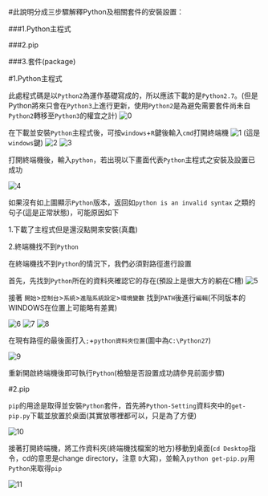 #此說明分成三步驟解釋Python及相關套件的安裝設置：

###1.Python主程式

###2.pip

###3.套件(package)


#1.Python主程式

此處程式碼是以`Python2`為運作基礎寫成的，所以應該下載的是`Python2.7`。(但是Python將來只會在`Python3`上進行更新，使用`Python2`是為避免需要套件尚未自`Python2`轉移至`Python3`的權宜之計)
![0](https://github.com/otto1994/Readability/blob/master/figure/0.png)

在下載並安裝`Python`主程式後，可按`windows`+`R`鍵後輸入`cmd`打開終端機
![1](https://github.com/otto1994/Readability/blob/master/figure/1.jpg)
(這是`windows`鍵)
![2](https://github.com/otto1994/Readability/blob/master/figure/2.png)
![3](https://github.com/otto1994/Readability/blob/master/figure/3.png)

打開終端機後，輸入`python`，若出現以下畫面代表`Python`主程式之安裝及設置已成功

![4](https://github.com/otto1994/Readability/blob/master/figure/4.png)

如果沒有如上圖顯示`Python`版本，返回如`python is an invalid syntax` 之類的句子(這是正常狀態)，可能原因如下

1.下載了主程式但是還沒點開來安裝(真蠢)

2.終端機找不到`Python`

在終端機找不到`Python`的情況下，我們必須對路徑進行設置

首先，先找到`Python`所在的資料夾確認它的存在(預設上是很大方的躺在C槽)
![5](https://github.com/otto1994/Readability/blob/master/figure/5.png)

接著 `開始`>`控制台`>`系統`>`進階系統設定`>`環境變數` 找到`PATH`後進行`編輯`(不同版本的WINDOWS在位置上可能略有差異)

![6](https://github.com/otto1994/Readability/blob/master/figure/6.png)
![7](https://github.com/otto1994/Readability/blob/master/figure/7.png)
![8](https://github.com/otto1994/Readability/blob/master/figure/8.png)

在現有路徑的最後面打入`;`+`python資料夾位置`(圖中為`C:\Python27`)

![9](https://github.com/otto1994/Readability/blob/master/figure/9.png)

重新開啟終端機後即可執行`Python`(檢驗是否設置成功請參見前面步驟)

#2.pip

`pip`的用途是取得並安裝`Python`套件，首先將`Python-Setting`資料夾中的`get-pip.py`下載並放置於桌面(其實放哪裡都可以，只是為了方便)

![10](https://github.com/otto1994/Readability/blob/master/figure/10.png)

接著打開終端機，將工作資料夾(終端機找檔案的地方)移動到桌面(`cd Desktop`指令，cd的意思是change directory，注意 `D`大寫)，並輸入`python get-pip.py`用`Python`來取得`pip`

![11](https://github.com/otto1994/Readability/blob/master/figure/11.png)








